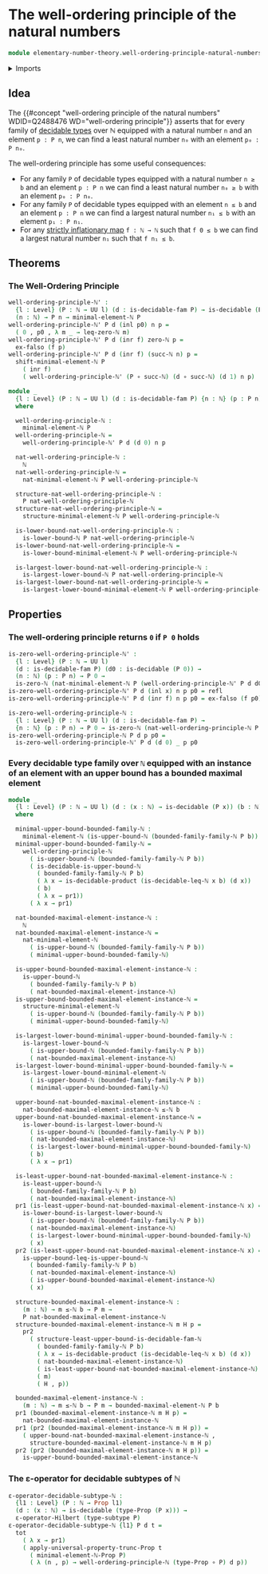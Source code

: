 # The well-ordering principle of the natural numbers

```agda
module elementary-number-theory.well-ordering-principle-natural-numbers where
```

<details><summary>Imports</summary>

```agda
open import elementary-number-theory.decidable-types
open import elementary-number-theory.inequality-natural-numbers
open import elementary-number-theory.lower-bounds-natural-numbers
open import elementary-number-theory.maximal-structured-natural-numbers
open import elementary-number-theory.minimal-structured-natural-numbers
open import elementary-number-theory.natural-numbers
open import elementary-number-theory.upper-bounds-natural-numbers

open import foundation.cartesian-product-types
open import foundation.coproduct-types
open import foundation.decidable-types
open import foundation.dependent-pair-types
open import foundation.empty-types
open import foundation.function-types
open import foundation.functoriality-dependent-pair-types
open import foundation.hilberts-epsilon-operators
open import foundation.identity-types
open import foundation.negation
open import foundation.propositional-truncations
open import foundation.propositions
open import foundation.subtypes
open import foundation.universe-levels
```

</details>

## Idea

The
{{#concept "well-ordering principle of the natural numbers" WDID=Q2488476 WD="well-ordering principle"}}
asserts that for every family of
[decidable types](foundation.decidable-types.md) over ℕ equipped with a natural
number `n` and an element `p : P n`, we can find a least natural number `n₀`
with an element `p₀ : P n₀`.

The well-ordering principle has some useful consequences:

- For any family `P` of decidable types equipped with a natural number `n ≥ b`
  and an element `p : P n` we can find a least natural number `n₀ ≥ b` with an
  element `p₀ : P n₀`.
- For any family `P` of decidable types equipped with an element `n ≤ b` and an
  element `p : P n` we can find a largest natural number `n₁ ≤ b` with an
  element `p₁ : P n₁`.
- For any
  [strictly inflationary map](order-theory.inflationary-maps-strictly-ordered-types.md)
  `f : ℕ → ℕ` such that `f 0 ≤ b` we can find a largest natural number `n₁` such
  that `f n₁ ≤ b`.

## Theorems

### The Well-Ordering Principle

```agda
well-ordering-principle-ℕ' :
  {l : Level} (P : ℕ → UU l) (d : is-decidable-fam P) → is-decidable (P 0) →
  (n : ℕ) → P n → minimal-element-ℕ P
well-ordering-principle-ℕ' P d (inl p0) n p =
  ( 0 , p0 , λ m _ → leq-zero-ℕ m)
well-ordering-principle-ℕ' P d (inr f) zero-ℕ p =
  ex-falso (f p)
well-ordering-principle-ℕ' P d (inr f) (succ-ℕ n) p =
  shift-minimal-element-ℕ P
    ( inr f)
    ( well-ordering-principle-ℕ' (P ∘ succ-ℕ) (d ∘ succ-ℕ) (d 1) n p)

module _
  {l : Level} (P : ℕ → UU l) (d : is-decidable-fam P) {n : ℕ} (p : P n)
  where

  well-ordering-principle-ℕ :
    minimal-element-ℕ P
  well-ordering-principle-ℕ =
    well-ordering-principle-ℕ' P d (d 0) n p

  nat-well-ordering-principle-ℕ :
    ℕ
  nat-well-ordering-principle-ℕ =
    nat-minimal-element-ℕ P well-ordering-principle-ℕ

  structure-nat-well-ordering-principle-ℕ :
    P nat-well-ordering-principle-ℕ
  structure-nat-well-ordering-principle-ℕ =
    structure-minimal-element-ℕ P well-ordering-principle-ℕ

  is-lower-bound-nat-well-ordering-principle-ℕ :
    is-lower-bound-ℕ P nat-well-ordering-principle-ℕ
  is-lower-bound-nat-well-ordering-principle-ℕ =
    is-lower-bound-minimal-element-ℕ P well-ordering-principle-ℕ

  is-largest-lower-bound-nat-well-ordering-principle-ℕ :
    is-largest-lower-bound-ℕ P nat-well-ordering-principle-ℕ
  is-largest-lower-bound-nat-well-ordering-principle-ℕ =
    is-largest-lower-bound-minimal-element-ℕ P well-ordering-principle-ℕ
```

## Properties

### The well-ordering principle returns `0` if `P 0` holds

```agda
is-zero-well-ordering-principle-ℕ' :
  {l : Level} (P : ℕ → UU l)
  (d : is-decidable-fam P) (d0 : is-decidable (P 0)) →
  (n : ℕ) (p : P n) → P 0 →
  is-zero-ℕ (nat-minimal-element-ℕ P (well-ordering-principle-ℕ' P d d0 n p))
is-zero-well-ordering-principle-ℕ' P d (inl x) n p p0 = refl
is-zero-well-ordering-principle-ℕ' P d (inr f) n p p0 = ex-falso (f p0)

is-zero-well-ordering-principle-ℕ :
  {l : Level} (P : ℕ → UU l) (d : is-decidable-fam P) →
  {n : ℕ} (p : P n) → P 0 → is-zero-ℕ (nat-well-ordering-principle-ℕ P d p)
is-zero-well-ordering-principle-ℕ P d p p0 =
  is-zero-well-ordering-principle-ℕ' P d (d 0) _ p p0
```

### Every decidable type family over `ℕ` equipped with an instance of an element with an upper bound has a bounded maximal element

```agda
module _
  {l : Level} (P : ℕ → UU l) (d : (x : ℕ) → is-decidable (P x)) (b : ℕ)
  where

  minimal-upper-bound-bounded-family-ℕ :
    minimal-element-ℕ (is-upper-bound-ℕ (bounded-family-family-ℕ P b))
  minimal-upper-bound-bounded-family-ℕ =
    well-ordering-principle-ℕ
      ( is-upper-bound-ℕ (bounded-family-family-ℕ P b))
      ( is-decidable-is-upper-bound-ℕ
        ( bounded-family-family-ℕ P b)
        ( λ x → is-decidable-product (is-decidable-leq-ℕ x b) (d x))
        ( b)
        ( λ x → pr1))
      ( λ x → pr1)

  nat-bounded-maximal-element-instance-ℕ :
    ℕ
  nat-bounded-maximal-element-instance-ℕ =
    nat-minimal-element-ℕ
      ( is-upper-bound-ℕ (bounded-family-family-ℕ P b))
      ( minimal-upper-bound-bounded-family-ℕ)

  is-upper-bound-bounded-maximal-element-instance-ℕ :
    is-upper-bound-ℕ
      ( bounded-family-family-ℕ P b)
      ( nat-bounded-maximal-element-instance-ℕ)
  is-upper-bound-bounded-maximal-element-instance-ℕ =
    structure-minimal-element-ℕ
      ( is-upper-bound-ℕ (bounded-family-family-ℕ P b))
      ( minimal-upper-bound-bounded-family-ℕ)

  is-largest-lower-bound-minimal-upper-bound-bounded-family-ℕ :
    is-largest-lower-bound-ℕ
      ( is-upper-bound-ℕ (bounded-family-family-ℕ P b))
      ( nat-bounded-maximal-element-instance-ℕ)
  is-largest-lower-bound-minimal-upper-bound-bounded-family-ℕ =
    is-largest-lower-bound-minimal-element-ℕ
      ( is-upper-bound-ℕ (bounded-family-family-ℕ P b))
      ( minimal-upper-bound-bounded-family-ℕ)

  upper-bound-nat-bounded-maximal-element-instance-ℕ :
    nat-bounded-maximal-element-instance-ℕ ≤-ℕ b
  upper-bound-nat-bounded-maximal-element-instance-ℕ =
    is-lower-bound-is-largest-lower-bound-ℕ
      ( is-upper-bound-ℕ (bounded-family-family-ℕ P b))
      ( nat-bounded-maximal-element-instance-ℕ)
      ( is-largest-lower-bound-minimal-upper-bound-bounded-family-ℕ)
      ( b)
      ( λ x → pr1)

  is-least-upper-bound-nat-bounded-maximal-element-instance-ℕ :
    is-least-upper-bound-ℕ
      ( bounded-family-family-ℕ P b)
      ( nat-bounded-maximal-element-instance-ℕ)
  pr1 (is-least-upper-bound-nat-bounded-maximal-element-instance-ℕ x) =
    is-lower-bound-is-largest-lower-bound-ℕ
      ( is-upper-bound-ℕ (bounded-family-family-ℕ P b))
      ( nat-bounded-maximal-element-instance-ℕ)
      ( is-largest-lower-bound-minimal-upper-bound-bounded-family-ℕ)
      ( x)
  pr2 (is-least-upper-bound-nat-bounded-maximal-element-instance-ℕ x) =
    is-upper-bound-leq-is-upper-bound-ℕ
      ( bounded-family-family-ℕ P b)
      ( nat-bounded-maximal-element-instance-ℕ)
      ( is-upper-bound-bounded-maximal-element-instance-ℕ)
      ( x)

  structure-bounded-maximal-element-instance-ℕ :
    (m : ℕ) → m ≤-ℕ b → P m →
    P nat-bounded-maximal-element-instance-ℕ
  structure-bounded-maximal-element-instance-ℕ m H p =
    pr2
      ( structure-least-upper-bound-is-decidable-fam-ℕ
        ( bounded-family-family-ℕ P b)
        ( λ x → is-decidable-product (is-decidable-leq-ℕ x b) (d x))
        ( nat-bounded-maximal-element-instance-ℕ)
        ( is-least-upper-bound-nat-bounded-maximal-element-instance-ℕ)
        ( m)
        ( H , p))

  bounded-maximal-element-instance-ℕ :
    (m : ℕ) → m ≤-ℕ b → P m → bounded-maximal-element-ℕ P b
  pr1 (bounded-maximal-element-instance-ℕ m H p) =
    nat-bounded-maximal-element-instance-ℕ
  pr1 (pr2 (bounded-maximal-element-instance-ℕ m H p)) =
    ( upper-bound-nat-bounded-maximal-element-instance-ℕ ,
      structure-bounded-maximal-element-instance-ℕ m H p)
  pr2 (pr2 (bounded-maximal-element-instance-ℕ m H p)) =
    is-upper-bound-bounded-maximal-element-instance-ℕ
```

### The ε-operator for decidable subtypes of ℕ

```agda
ε-operator-decidable-subtype-ℕ :
  {l1 : Level} (P : ℕ → Prop l1)
  (d : (x : ℕ) → is-decidable (type-Prop (P x))) →
  ε-operator-Hilbert (type-subtype P)
ε-operator-decidable-subtype-ℕ {l1} P d t =
  tot
    ( λ x → pr1)
    ( apply-universal-property-trunc-Prop t
      ( minimal-element-ℕ-Prop P)
      ( λ (n , p) → well-ordering-principle-ℕ (type-Prop ∘ P) d p))
```
